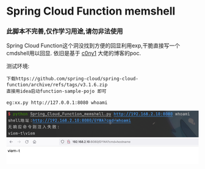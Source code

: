 # Spring Cloud Function memshell
### 此脚本不完善,仅作学习用途,请勿非法使用

Spring Cloud Function这个洞没找到方便的回显利用exp,干脆直接写一个cmdshell用以回显.
依旧是基于 [c0ny1](https://gv7.me/articles/2022/the-spring-cloud-gateway-inject-memshell-through-spel-expressions/)
大佬的博客的poc.

测试环境:
```
下载https://github.com/spring-cloud/spring-cloud-function/archive/refs/tags/v3.1.6.zip
直接用idea启动function-sample-pojo 即可

```


```
eg:xx.py http://127.0.0.1:8080 whoami
```
![img.png](img.png)
![img_1.png](img_1.png)




